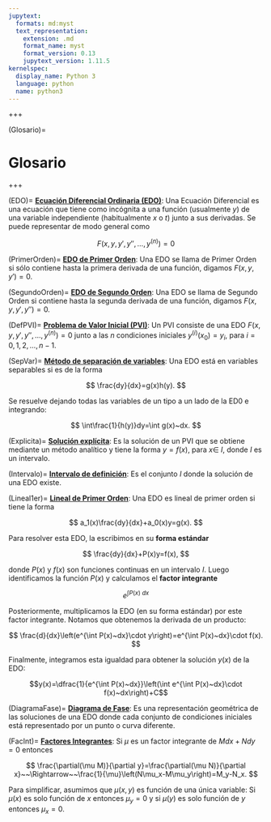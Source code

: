 ```yaml
---
jupytext:
  formats: md:myst
  text_representation:
    extension: .md
    format_name: myst
    format_version: 0.13
    jupytext_version: 1.11.5
kernelspec:
  display_name: Python 3
  language: python
  name: python3
---
```


<!--######################################################################################################################################################################################################################################################################################################################################################
-->

+++

(Glosario)=
# Glosario

+++

(EDO)= 
<u>**Ecuación Diferencial Ordinaria (EDO)**</u>: Una Ecuación Diferencial es una ecuación que tiene como incógnita a una función (usualmente $y$) de una variable independiente (habitualmente $x$ o $t$) junto a sus derivadas. Se puede representar de modo general como 

$$
F(x,y,y',y'',\ldots,y^{(n)})=0
$$

(PrimerOrden)=
<u>**EDO de Primer Orden**</u>: Una EDO se llama de Primer Orden si sólo contiene hasta la primera derivada de una función, digamos $F(x,y,y')=0$.

(SegundoOrden)=
<u>**EDO de Segundo Orden**</u>: Una EDO se llama de Segundo Orden si contiene hasta la segunda derivada de una función, digamos $F(x,y,y',y'')=0$.

(DefPVI)=
<u>**Problema de Valor Inicial (PVI)**</u>: Un PVI consiste de una EDO $F(x,y,y',y'',\ldots,y^{(n)})=0$ junto a las $n$ condiciones iniciales $y^{(i)}(x_0)=y_i$, para $i=0,1,2,\ldots,n-1$.

(SepVar)=
<u>**Método de separación de variables**</u>: Una EDO está en variables separables si es de la forma 

$$
\frac{dy}{dx}=g(x)h(y).
$$ 

Se resuelve dejando todas las variables de un tipo a un lado de la ED0 e integrando: 

$$
\int\frac{1}{h(y)}dy=\int g(x)~dx.
$$

(Explicita)=
<u>**Solución explícita**</u>: Es la solución de un PVI que se obtiene mediante un método analítico y tiene la forma $y=f(x)$, para $x\in~I$, donde $I$ es un intervalo.

(Intervalo)=
<u>**Intervalo de definición**</u>: Es el conjunto $I$ donde la solución de una EDO existe.

(Lineal1er)=
<u>**Lineal de Primer Orden**</u>: Una EDO es lineal de primer orden si tiene la forma 

$$
a_1(x)\frac{dy}{dx}+a_0(x)y=g(x).
$$ 

Para resolver esta EDO, la escribimos en su **forma estándar** 

$$
\frac{dy}{dx}+P(x)y=f(x),
$$ 

donde $P(x)$ y $f(x)$ son funciones continuas en un intervalo $I$. Luego identificamos la función $P(x)$ y calculamos el **factor integrante** 

$$
e^{\int P(x)~dx}
$$

Posteriormente, multiplicamos la EDO (en su forma estándar) por este factor integrante. Notamos que obtenemos la derivada de un producto: 

$$
\frac{d}{dx}\left(e^{\int P(x)~dx}\cdot y\right)=e^{\int P(x)~dx}\cdot f(x).
$$ 

Finalmente, integramos esta igualdad para obtener la solución $y(x)$ de la EDO:

$$y(x)=\dfrac{1}{e^{\int P(x)~dx}}\left(\int e^{\int P(x)~dx}\cdot f(x)~dx\right)+C$$

(DiagramaFase)=
<u>**Diagrama de Fase**</u>: Es una representación geométrica de las soluciones de una EDO donde cada conjunto de condiciones iniciales está representado por un punto o curva diferente. 

(FacInt)=
<u>**Factores Integrantes**</u>: Si $\mu$ es un factor integrante de $Mdx+Ndy=0$ entonces 

$$
\frac{\partial(\mu M)}{\partial y}=\frac{\partial(\mu N)}{\partial x}~~\Rightarrow~~\frac{1}{\mu}\left(N\mu_x-M\mu_y\right)=M_y-N_x.
$$

Para simplificar, asumimos que $\mu(x,y)$ es función de una única variable: Si $\mu(x)$ es solo función de $x$ entonces $\mu_y=0$ y si $\mu(y)$ es solo función de $y$ entonces $\mu_x=0$.